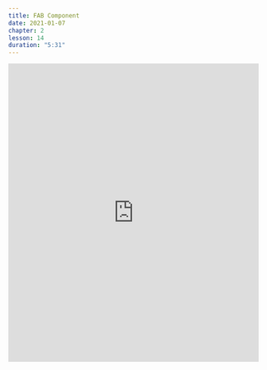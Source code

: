 ```yaml
---
title: FAB Component
date: 2021-01-07
chapter: 2
lesson: 14
duration: "5:31"
---
```


<iframe width="100%" height="600" src="https://www.youtube.com/embed/1A1x74y_nLQ" title="YouTube video player" frameborder="0" allow="accelerometer; autoplay; clipboard-write; encrypted-media; gyroscope; picture-in-picture" allowfullscreen></iframe>